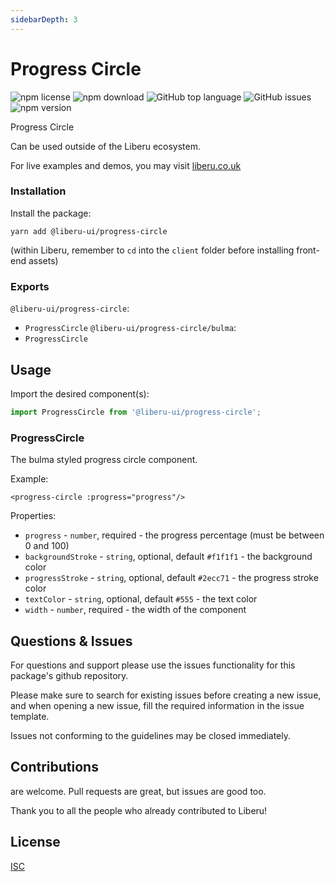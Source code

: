 ```yaml
---
sidebarDepth: 3
---
```


# Progress Circle

![npm license](https://img.shields.io/npm/l/@liberu-ui/progress-circle.svg) 
![npm download](https://img.shields.io/npm/dm/@liberu-ui/progress-circle.svg) 
![GitHub top language](https://img.shields.io/github/languages/top/liberu-ui/progress-circle.svg) 
![GitHub issues](https://img.shields.io/github/issues/liberu-ui/progress-circle.svg) 
![npm version](https://img.shields.io/npm/v/@liberu-ui/progress-circle.svg) 

Progress Circle

Can be used outside of the Liberu ecosystem.

For live examples and demos, you may visit [liberu.co.uk](https://www.liberu.co.uk)

### Installation

Install the package:
```
yarn add @liberu-ui/progress-circle
```

(within Liberu, remember to `cd` into the `client` folder before installing front-end assets)

### Exports

`@liberu-ui/progress-circle`:
- `ProgressCircle`
`@liberu-ui/progress-circle/bulma`:
- `ProgressCircle`


## Usage

Import the desired component(s):
```js
import ProgressCircle from '@liberu-ui/progress-circle';
```

### ProgressCircle
The bulma styled progress circle component. 

Example:
```vue
<progress-circle :progress="progress"/>
```

Properties:
- `progress` - `number`, required - the progress percentage (must be between 0 and 100)
- `backgroundStroke` - `string`, optional, default `#f1f1f1` - the background color 
- `progressStroke` - `string`, optional, default `#2ecc71` - the progress stroke color
- `textColor` - `string`, optional, default `#555` - the text color
- `width` - `number`, required - the width of the component

## Questions & Issues

For questions and support please use the issues functionality
for this package's github repository.

Please make sure to search for existing issues before creating a new issue,
and when opening a new issue, fill the required information in the issue template.

Issues not conforming to the guidelines may be closed immediately.

## Contributions

are welcome. Pull requests are great, but issues are good too.

Thank you to all the people who already contributed to Liberu!

## License

[ISC](https://opliberuurce.org/licenses/ISC)
